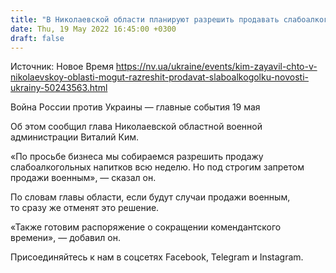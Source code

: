 ```yaml
---
title: "В Николаевской области планируют разрешить продавать слабоалкогольные напитки и сократить комендантский час — ОВА"
date: Thu, 19 May 2022 16:45:00 +0300
draft: false
---
```

Источник: Новое Время https://nv.ua/ukraine/events/kim-zayavil-chto-v-nikolaevskoy-oblasti-mogut-razreshit-prodavat-slaboalkogolku-novosti-ukrainy-50243563.html


Война России против Украины — главные события 19 мая

Об этом сообщил глава Николаевской областной военной администрации Виталий Ким.

«По просьбе бизнеса мы собираемся разрешить продажу слабоалкогольных напитков всю неделю. Но под строгим запретом продажи военным», — сказал он.

По словам главы области, если будут случаи продажи военным, то сразу же отменят это решение.

«Также готовим распоряжение о сокращении комендантского времени», — добавил он.

Присоединяйтесь к нам в соцсетях Facebook, Telegram и Instagram.
